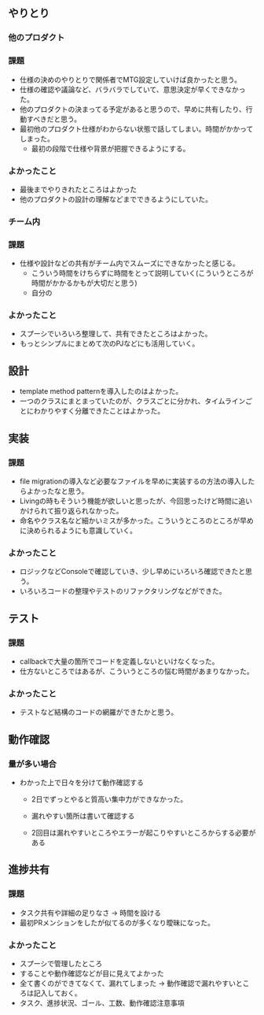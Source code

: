 ## やりとり
### 他のプロダクト

### 課題

- 仕様の決めのやりとりで関係者でMTG設定していけば良かったと思う。
- 仕様の確認や議論など、バラバラでしていて、意思決定が早くできなかった。
- 他のプロダクトの決まってる予定があると思うので、早めに共有したり、行動すべきだと思う。
- 最初他のプロダクト仕様がわからない状態で話してしまい。時間がかかってしまった。
  - 最初の段階で仕様や背景が把握できるようにする。

### よかったこと

- 最後までやりきれたところはよかった
- 他のプロダクトの設計の理解などまでできるようにしていた。

### チーム内

### 課題

- 仕様や設計などの共有がチーム内でスムーズにできなかったと感じる。
  - こういう時間をけちらずに時間をとって説明していく(こういうところが時間がかかるかもが大切だと思う)
  - 自分の

### よかったこと

- スプーシでいろいろ整理して、共有できたところはよかった。
- もっとシンプルにまとめて次のPJなどにも活用していく。

## 設計
- template method patternを導入したのはよかった。
- 一つのクラスにまとまっていたのが、クラスごとに分かれ、タイムラインごとにわかりやすく分離できたことはよかった。

## 実装
### 課題
- file migrationの導入など必要なファイルを早めに実装するの方法の導入したらよかったなと思う。
- Livingの時もそういう機能が欲しいと思ったが、今回思ったけど時間に追いかけられて振り返られなかった。
- 命名やクラス名など細かいミスが多かった。こういうところのところが早めに決められるようにも意識していく。

### よかったこと

- ロジックなどConsoleで確認していき、少し早めにいろいろ確認できたと思う。
- いろいろコードの整理やテストのリファクタリングなどができた。

## テスト
### 課題

- callbackで大量の箇所でコードを定義しないといけなくなった。
- 仕方ないところではあるが、こういうところの悩む時間があまりなかった。

### よかったこと

- テストなど結構のコードの網羅ができたかと思う。

## 動作確認

### 量が多い場合
- わかった上で日々を分けて動作確認する
  - 2日でずっとやると質高い集中力ができなかった。
  - 漏れやすい箇所は書いて確認する

  - 2回目は漏れやすいところやエラーが起こりやすいところからする必要がある

## 進捗共有

### 課題
- タスク共有や詳細の足りなさ → 時間を設ける
- 最初PRメンションをしたが似てるのが多くなり曖昧になった。

### よかったこと
- スプーシで管理したところ
- することや動作確認などが目に見えてよかった
- 全て書くのができてなくて、漏れてしまった → 動作確認で漏れやすいところは記入しておく。
- タスク、進捗状況、ゴール、工数、動作確認注意事項
